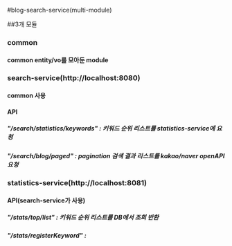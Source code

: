 #blog-search-service(multi-module)

##3개 모듈
### common
#### common entity/vo를 모아둔 module
### search-service(http://localhost:8080)
#### common 사용
#### API
##### "/search/statistics/keywords" : 키워드 순위 리스트를 statistics-service에 요청
##### "/search/blog/paged" : pagination 검색 결과 리스트를 kakao/naver openAPI 요청

### statistics-service(http://localhost:8081)
#### API(search-service가 사용)
##### "/stats/top/list" : 키워드 순위 리스트를 DB에서 조회 반환
##### "/stats/registerKeyword" : 
